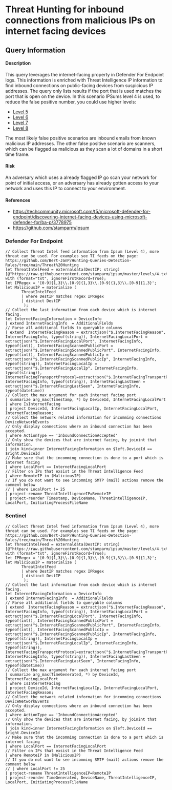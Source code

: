 # Threat Hunting for inbound connections from malicious IPs on internet facing devices

## Query Information

#### Description
This query leverages the internet-facing property in Defender For Endpoint logs. This information is enriched with Threat Intelligence IP information to find inbound connections on public-facing devices from suspicious IP addresses. The query only lists results if the port that is used matches the port that is open on the device. In this scenario IPSums level 4 is used, to reduce the false positive number, you could use higher levels:
- [Level 5](/TI%20Feed%20-%20MISP%20IPSum%20level%205.md) 
- [Level 6](/TI%20Feed%20-%20MISP%20IPSum%20level%206.md) 
- [Level 7](/TI%20Feed%20-%20MISP%20IPSum%20level%207.md) 
- [Level 8](/TI%20Feed%20-%20MISP%20IPSum%20level%208.md) 

The most likely false positive scenarios are inbound emails from known malicious IP addresses. The other false positive scenario are scanners, which can be flagged as malicious as they scan a lot of domains in a short time frame.

#### Risk
An adversary which uses a already flagged IP go scan your network for point of initial access, or an adversary has already gotten access to your network and uses this IP to connect to your environment.

#### References
- https://techcommunity.microsoft.com/t5/microsoft-defender-for-endpoint/discovering-internet-facing-devices-using-microsoft-defender-for/ba-p/3778975
- https://github.com/stamparm/ipsum

### Defender For Endpoint

```
// Collect Threat Intel feed information from Ipsum (Level 4), more threat can be used. For examples see TI feeds on the page: https://github.com/Bert-JanP/Hunting-Queries-Detection-Rules/tree/main/Threat%20Hunting
let ThreatIntelFeed = externaldata(DestIP: string)[@"https://raw.githubusercontent.com/stamparm/ipsum/master/levels/4.txt"] with (format="txt", ignoreFirstRecord=True);
let IPRegex = '[0-9]{1,3}\\.[0-9]{1,3}\\.[0-9]{1,3}\\.[0-9]{1,3}';
let MaliciousIP = materialize (
       ThreatIntelFeed
       | where DestIP matches regex IPRegex
       | distinct DestIP
        );
// Collect the last information from each device which is internet facing.
let InternetFacingInformation = DeviceInfo
| extend InternetFacingInfo  = AdditionalFields
// Parse all additional fields to queryable columns
| extend  InternetFacingReason = extractjson("$.InternetFacingReason", InternetFacingInfo, typeof(string)), InternetFacingLocalPort = extractjson("$.InternetFacingLocalPort", InternetFacingInfo, typeof(int)), InternetFacingScannedPublicPort = extractjson("$.InternetFacingScannedPublicPort", InternetFacingInfo, typeof(int)), InternetFacingScannedPublicIp = extractjson("$.InternetFacingScannedPublicIp", InternetFacingInfo, typeof(string)), InternetFacingLocalIp = extractjson("$.InternetFacingLocalIp", InternetFacingInfo, typeof(string)),    InternetFacingTransportProtocol=extractjson("$.InternetFacingTransportProtocol", InternetFacingInfo, typeof(string)), InternetFacingLastSeen = extractjson("$.InternetFacingLastSeen", InternetFacingInfo, typeof(datetime))
// Collect the max argument for each internet facing port
| summarize arg_max(Timestamp, *) by DeviceId, InternetFacingLocalPort
| where IsInternetFacing
| project DeviceId, InternetFacingLocalIp, InternetFacingLocalPort, InternetFacingReason;
// Collect the network related information for incomming connections
DeviceNetworkEvents
// Only display connections where an inbound connection has been accepted.
| where ActionType == 'InboundConnectionAccepted'
// Only show the devices that are internet facing, by joinint that information.
| join kind=inner InternetFacingInformation on $left.DeviceId == $right.DeviceId
// Make sure that the incomming connection is done to a port which is internet facing
| where LocalPort == InternetFacingLocalPort
// Filter on IPs that exsist in the Threat Intelligence Feed
| where RemoteIP in (MaliciousIP)
// If you do not want to see incomming SMTP (mail) actions remove the comment below
// | where LocalPort != 25
| project-rename ThreatIntelligenceIP=RemoteIP
| project-reorder Timestamp, DeviceName, ThreatIntelligenceIP, LocalPort, InitiatingProcessFileName
```
### Sentinel
```
// Collect Threat Intel feed information from Ipsum (Level 4), more threat can be used. For examples see TI feeds on the page: https://github.com/Bert-JanP/Hunting-Queries-Detection-Rules/tree/main/Threat%20Hunting
let ThreatIntelFeed = externaldata(DestIP: string)[@"https://raw.githubusercontent.com/stamparm/ipsum/master/levels/4.txt"] with (format="txt", ignoreFirstRecord=True);
let IPRegex = '[0-9]{1,3}\\.[0-9]{1,3}\\.[0-9]{1,3}\\.[0-9]{1,3}';
let MaliciousIP = materialize (
       ThreatIntelFeed
       | where DestIP matches regex IPRegex
       | distinct DestIP
        );
// Collect the last information from each device which is internet facing.
let InternetFacingInformation = DeviceInfo
| extend InternetFacingInfo  = AdditionalFields
// Parse all additional fields to queryable columns
| extend  InternetFacingReason = extractjson("$.InternetFacingReason", InternetFacingInfo, typeof(string)), InternetFacingLocalPort = extractjson("$.InternetFacingLocalPort", InternetFacingInfo, typeof(int)), InternetFacingScannedPublicPort = extractjson("$.InternetFacingScannedPublicPort", InternetFacingInfo, typeof(int)), InternetFacingScannedPublicIp = extractjson("$.InternetFacingScannedPublicIp", InternetFacingInfo, typeof(string)), InternetFacingLocalIp = extractjson("$.InternetFacingLocalIp", InternetFacingInfo, typeof(string)),    InternetFacingTransportProtocol=extractjson("$.InternetFacingTransportProtocol", InternetFacingInfo, typeof(string)), InternetFacingLastSeen = extractjson("$.InternetFacingLastSeen", InternetFacingInfo, typeof(datetime))
// Collect the max argument for each internet facing port
| summarize arg_max(TimeGenerated, *) by DeviceId, InternetFacingLocalPort
| where IsInternetFacing
| project DeviceId, InternetFacingLocalIp, InternetFacingLocalPort, InternetFacingReason;
// Collect the network related information for incomming connections
DeviceNetworkEvents
// Only display connections where an inbound connection has been accepted.
| where ActionType == 'InboundConnectionAccepted'
// Only show the devices that are internet facing, by joinint that information.
| join kind=inner InternetFacingInformation on $left.DeviceId == $right.DeviceId
// Make sure that the incomming connection is done to a port which is internet facing
| where LocalPort == InternetFacingLocalPort
// Filter on IPs that exsist in the Threat Intelligence Feed
| where RemoteIP in (MaliciousIP)
// If you do not want to see incomming SMTP (mail) actions remove the comment below
// | where LocalPort != 25
| project-rename ThreatIntelligenceIP=RemoteIP
| project-reorder TimeGenerated, DeviceName, ThreatIntelligenceIP, LocalPort, InitiatingProcessFileName
```






